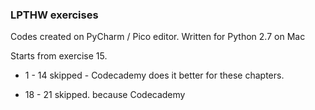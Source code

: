 ### LPTHW exercises

Codes created on PyCharm / Pico editor. Written for Python 2.7 on Mac


Starts from exercise 15. 

* 1 - 14 skipped - Codecademy does it better for these chapters.

* 18 - 21 skipped. because Codecademy
